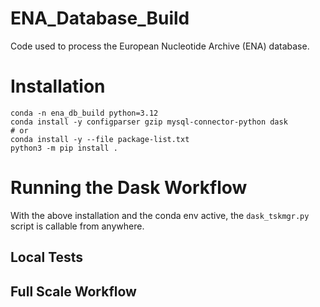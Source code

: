 # ENA_Database_Build
Code used to process the European Nucleotide Archive (ENA) database.

# Installation

```
conda -n ena_db_build python=3.12
conda install -y configparser gzip mysql-connector-python dask
# or
conda install -y --file package-list.txt
python3 -m pip install .
```

# Running the Dask Workflow

With the above installation and the conda env active, the `dask_tskmgr.py` script is callable from anywhere. 

## Local Tests


## Full Scale Workflow



